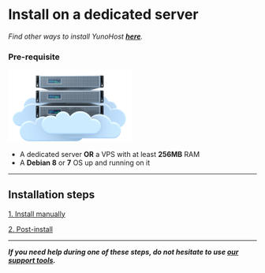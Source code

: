 # Install on a dedicated server

*Find other ways to install YunoHost **[here](/install)**.*

### Pre-requisite

<img src="/images/vps.png" width=250>

* A dedicated server **OR** a VPS with at least **256MB** RAM
* A **Debian 8** or **7** OS up and running on it

---

## Installation steps

<a class="btn btn-lg btn-default" href="/install_manually">1. Install manually</a>

<a class="btn btn-lg btn-default" href="/postinstall">2. Post-install</a>

---

***If you need help during one of these steps, do not hesitate to use [our support tools](/support).***